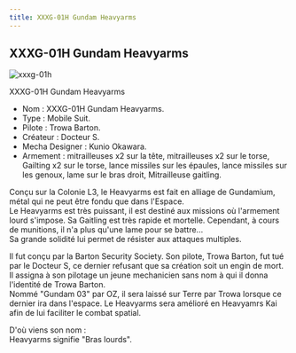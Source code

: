 ```yaml
---
title: XXXG-01H Gundam Heavyarms
---
```


XXXG-01H Gundam Heavyarms
-------------------------

![xxxg-01h](/images/stories/saga/gundamwing/mechas/gundam/xxxg-01h.jpg)


XXXG-01H Gundam Heavyarms  
  
- Nom : XXXG-01H Gundam Heavyarms.   
- Type : Mobile Suit.   
- Pilote : Trowa Barton.   
- Créateur : Docteur S.   
- Mecha Designer : Kunio Okawara.   
- Armement : mitrailleuses x2 sur la tête, mitrailleuses x2 sur le torse, Gailting x2 sur le torse, lance missiles sur les épaules, lance missiles sur les genoux, lame sur le bras droit, Mitrailleuse gaitling.   
  
Conçu sur la Colonie L3, le Heavyarms est fait en alliage de Gundamium, métal qui ne peut être fondu que dans l'Espace.   
Le Heavyarms est très puissant, il est destiné aux missions où l'armement lourd s'impose. Sa Gaitling est très rapide et mortelle. Cependant, à cours de munitions, il n'a plus qu'une lame pour se battre...   
Sa grande solidité lui permet de résister aux attaques multiples.   
  
Il fut conçu par la Barton Security Society. Son pilote, Trowa Barton, fut tué par le Docteur S, ce dernier refusant que sa création soit un engin de mort. Il assigna à son pilotage un jeune mechanicien sans nom à qui il donna l'identité de Trowa Barton.   
Nommé "Gundam 03" par OZ, il sera laissé sur Terre par Trowa lorsque ce dernier ira dans l'espace. Le Heavyarms sera amélioré en Heavyamrs Kai afin de lui faciliter le combat spatial.   
  
D'où viens son nom :   
Heavyarms signifie "Bras lourds".

